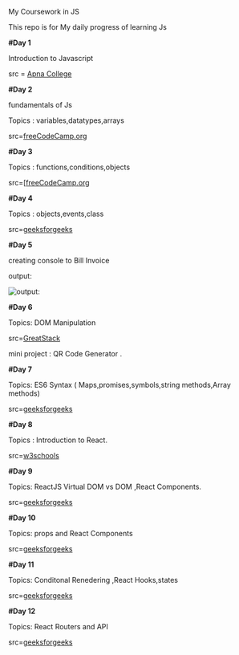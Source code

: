  My Coursework in JS

This repo is for My daily progress of learning Js

**#Day 1** 

Introduction to Javascript 

src = [Apna College](https://youtube.com/playlist?list=PLGjplNEQ1it_oTvuLRNqXfz_v_0pq6unW&si=3iAgZtlUvGuvWFlY)


**#Day 2**

fundamentals of Js 

Topics : variables,datatypes,arrays

src=[freeCodeCamp.org](https://youtu.be/PkZNo7MFNFg?si=4-CfTI2RyWzP5b9P)


**#Day 3**

Topics : functions,conditions,objects 

src=[[freeCodeCamp.org](https://youtu.be/PkZNo7MFNFg?si=4-CfTI2RyWzP5b9P)


**#Day 4**

Topics : objects,events,class

src=[geeksforgeeks](https://www.geeksforgeeks.org/classes-and-objects-in-javascript/)


**#Day 5**

creating console to Bill Invoice

output:

![output:](https://github.com/user-attachments/assets/dcd6a64f-f908-41c0-991c-43b64903a97b)


**#Day 6**

Topics: DOM Manipulation

src=[GreatStack](https://youtu.be/WjxQRfZfZnw?si=tIVn8Mu9Pi2RMvzJ)

mini project : QR Code Generator .

**#Day 7**

Topics: ES6 Syntax ( Maps,promises,symbols,string methods,Array methods)

src=[geeksforgeeks](https://www.geeksforgeeks.org/introduction-to-es6/)


**#Day 8**

Topics : Introduction to React.

src=[w3schools](https://www.w3schools.com/react/)

**#Day 9**

Topics: ReactJS Virtual DOM vs DOM ,React Components.

src=[geeksforgeeks](https://www.geeksforgeeks.org/reactjs-virtual-dom/?ref=lbp)

**#Day 10**

Topics:  props and React Components

src=[geeksforgeeks](https://www.geeksforgeeks.org/react/)

**#Day 11**

Topics: Conditonal Renedering ,React Hooks,states 

src=[geeksforgeeks](https://www.geeksforgeeks.org/react/) 

**#Day 12**

Topics: React Routers and API 

src=[geeksforgeeks](https://www.geeksforgeeks.org/react/) 












